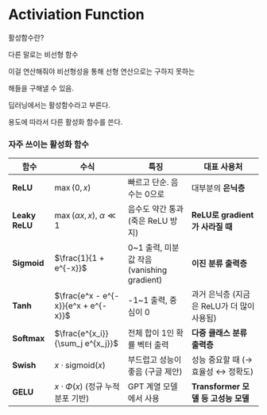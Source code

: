 # Activiation Function

활성함수란?

다른 말로는 비선형 함수

이걸 연산해줘야 비선형성을 통해 선형 연산으로는 구하지 못하는

해들을 구해낼 수 있음. 

딥러닝에서는 활성함수라고 부른다. 

용도에 따라서 다른 활성화 함수를 쓴다. 

### 자주 쓰이는 활성화 함수 

| 함수             | 수식                                  | 특징                                   | 대표 사용처                      |
| -------------- | ----------------------------------- | ------------------------------------ | --------------------------- |
| **ReLU**       | $\max(0, x)$                        | 빠르고 단순. 음수는 0으로                      | 대부분의 **은닉층**                |
| **Leaky ReLU** | $\max(\alpha x, x)$, $\alpha \ll 1$ | 음수도 약간 통과 (죽은 ReLU 방지)               | **ReLU로 gradient가 사라질 때**   |
| **Sigmoid**    | $\frac{1}{1 + e^{-x}}$              | 0\~1 출력, 미분값 작음 (vanishing gradient) | **이진 분류 출력층**               |
| **Tanh**       | $\frac{e^x - e^{-x}}{e^x + e^{-x}}$ | -1\~1 출력, 중심이 0                      | 과거 은닉층 (지금은 ReLU가 더 많이 사용됨) |
| **Softmax**    | $\frac{e^{x_i}}{\sum_j e^{x_j}}$    | 전체 합이 1인 확률 벡터 출력                    | **다중 클래스 분류 출력층**           |
| **Swish**      | $x \cdot \text{sigmoid}(x)$         | 부드럽고 성능이 좋음 (구글 제안)                  | 성능 중요할 때 (→ 효율성 ↔ 정확도)      |
| **GELU**       | $x \cdot \Phi(x)$ (정규 누적분포 기반)      | GPT 계열 모델에서 사용                       | **Transformer 모델 등 고성능 모델** |
